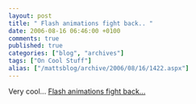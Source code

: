 ```yaml
---
layout: post
title: " Flash animations fight back.. "
date: 2006-08-16 06:46:00 +0100
comments: true
published: true
categories: ["blog", "archives"]
tags: ["On Cool Stuff"]
alias: ["/mattsblog/archive/2006/08/16/1422.aspx"]
---
```

<!-- more -->

Very cool... <A href="http://www.break.com/index/flash_animations_fight_back.html">Flash animations fight back...</A>
